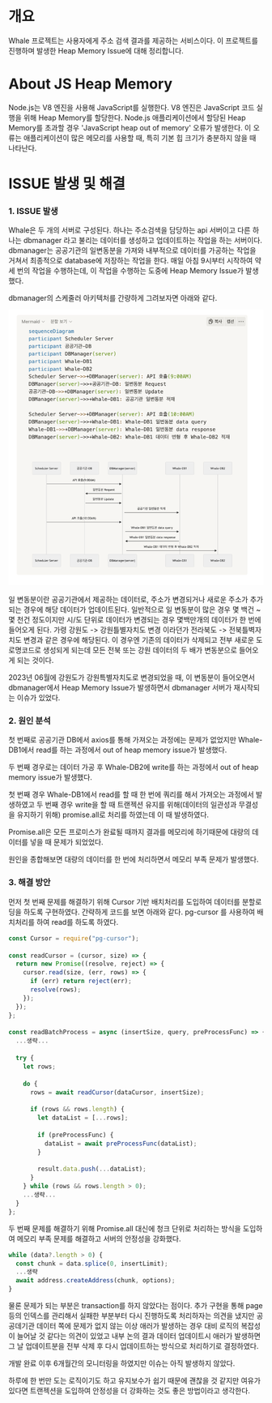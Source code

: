 # 개요

Whale 프로젝트는 사용자에게 주소 검색 결과를 제공하는 서비스이다. 이 프로젝트를 진행하며 발생한 Heap Memory Issue에 대해 정리합니다.

# About JS Heap Memory

Node.js는 V8 엔진을 사용해 JavaScript를 실행한다. V8 엔진은 JavaScript 코드 실행을 위해 Heap Memory를 할당한다. Node.js 애플리케이션에서 할당된 Heap Memory를 초과할 경우 'JavaScript heap out of memory' 오류가 발생한다. 이 오류는 애플리케이션이 많은 메모리를 사용할 때, 특히 기본 힙 크기가 충분하지 않을 때 나타난다.

# ISSUE 발생 및 해결

### 1. ISSUE 발생

Whale은 두 개의 서버로 구성된다. 하나는 주소검색을 담당하는 api 서버이고 다른 하나는 dbmanager 라고 불리는 데이터를 생성하고 업데이트하는 작업을 하는 서버이다.
dbmanager는 공공기관의 일변동분을 가져와 내부적으로 데이터를 가공하는 작업을 거쳐서 최종적으로 database에 저장하는 작업을 한다.
매일 아침 9시부터 시작하여 약 세 번의 작업을 수행하는데, 이 작업을 수행하는 도중에 Heap Memory Issue가 발생했다.

dbmanager의 스케줄러 아키텍처를 간량하게 그려보자면 아래와 같다.

![dbmanager 스케줄러 아키텍처](image-2.png)

일 변동분이란 공공기관에서 제공하는 데이터로, 주소가 변경되거나 새로운 주소가 추가되는 경우에 해당 데이터가 업데이트된다.
일반적으로 일 변동분이 많은 경우 몇 백건 ~ 몇 천건 정도이지만 시/도 단위로 데이터가 변경되는 경우 몇백만개의 데이터가 한 번에 들어오게 된다.
가령 강원도 -> 강원틀별자치도 변경 이라던가 전라북도 -> 전북틀벽자치도 변경과 같은 경우에 해당된다. 이 경우엔 기존의 데이터가 삭제되고 전부 새로운 도로명코드로 생성되게 되는데 모든 전북 또는 강원 데이터의 두 배가 변동분으로 들어오게 되는 것이다.

2023년 06월에 강원도가 강원특별자치도로 변경되었을 때, 이 변동분이 들어오면서 dbmanager에서 Heap Memory Issue가 발생하면서 dbmanager 서버가 재시작되는 이슈가 있었다.

### 2. 원인 분석

첫 번째로 공공기관 DB에서 axios를 통해 가져오는 과정에는 문제가 없었지만 Whale-DB1에서 read를 하는 과정에서 out of heap memory issue가 발생했다.

두 번째 경우로는 데이터 가공 후 Whale-DB2에 write를 하는 과정에서 out of heap memory issue가 발생했다.

첫 번째 경우 Whale-DB1에서 read를 할 때 한 번에 쿼리를 해서 가져오는 과정에서 발생하였고 두 번째 경우 write을 할 때 트랜젝션 유지를 위해(데이터의 일관성과 무결성을 유지하기 위해) promise.all로 처리를 하였는데 이 때 발생하였다.

Promise.all은 모든 프로미스가 완료될 때까지 결과를 메모리에 하기때문에 대량의 데이터를 넣을 때 문제가 되었었다.

원인을 종합해보면 대량의 데이터를 한 번에 처리하면서 메모리 부족 문제가 발생했다.

### 3. 해결 방안

먼저 첫 번째 문제를 해결하기 위해 Cursor 기반 배치처리를 도입하여 데이터를 분할로딩을 하도록 구현하였다. 간략하게 코드를 보면 아래와 같다.
pg-cursor 를 사용하여 배치처리를 하여 read를 하도록 하였다.

```js
const Cursor = require("pg-cursor");

const readCursor = (cursor, size) => {
  return new Promise((resolve, reject) => {
    cursor.read(size, (err, rows) => {
      if (err) return reject(err);
      resolve(rows);
    });
  });
};

const readBatchProcess = async (insertSize, query, preProcessFunc) => {
  ...생략...

  try {
    let rows;

    do {
      rows = await readCursor(dataCursor, insertSize);

      if (rows && rows.length) {
        let dataList = [...rows];

        if (preProcessFunc) {
          dataList = await preProcessFunc(dataList);
        }

        result.data.push(...dataList);
      }
    } while (rows && rows.length > 0);
    ...생략...
  }
};
```

두 번째 문제를 해결하기 위해 Promise.all 대신에 청크 단위로 처리하는 방식을 도입하여 메모리 부족 문제를 해결하고 서버의 안정성을 강화했다.

```js
while (data?.length > 0) {
  const chunk = data.splice(0, insertLimit);
  ...생략
  await address.createAddress(chunk, options);
}
```

물론 문제가 되는 부분은 transaction를 하지 않았다는 점이다. 추가 구현을 통해 page 등의 인덱스를 관리해서 실패한 부분부터 다시 진행하도록 처리하자는 의견을 냈지만 공공데기관 데이터 쪽에 문제가 없지 않는 이상 애러가 발생하는 경우 대비 로직의 복잡성이 늘어날 것 같다는 의견이 있었고 내부 논의 결과 데이터 업데이트시 애러가 발생하면 그 날 업데이트분을 전부 삭제 후 다시 업데이트하는 방식으로 처리하기로 결정하였다.

개발 완료 이후 6개월간의 모니터링을 하였지만 이슈는 아직 발생하지 않았다.

하루에 한 번만 도는 로직이기도 하고 유지보수가 쉽기 때문에 괜찮을 것 같지만 여유가 있다면 트랜젝션을 도입하여 안정성을 더 강화하는 것도 좋은 방법이라고 생각한다.

